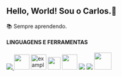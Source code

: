 ## Hello, World! Sou o Carlos.👋
📚 Sempre aprendendo.

#### LINGUAGENS E FERRAMENTAS
<p align="left">
   <a href="#">
    <img src="https://plugins.jetbrains.com/files/631/97630/icon/pluginIcon.svg">
  </a> 
  <img src="https://ludu-assets.s3.amazonaws.com/course-icons/26/urA5bRhIewsQ2LgxuCu2" width="40">
  </a>
    <img src="https://cdn0.iconfinder.com/data/icons/HTML5/256/HTML_Logo.png" alt="example badge" width="40">
  </a> 
 <img src="https://cdn1.iconfinder.com/data/icons/logotypes/32/badge-css-3-256.png" width="33">
  </a> 
 <img src="https://upload.wikimedia.org/wikipedia/commons/thumb/9/99/Unofficial_JavaScript_logo_2.svg/100px-Unofficial_JavaScript_logo_2.svg.png" width="40">
  </a> 
 <img src="https://plugins.jetbrains.com/files/6098/92434/icon/pluginIcon.svg">
  </a>
  <img src="https://github.com/node-red.png?size=40">
  </a>
</a>
  <img src="https://img.stackshare.io/service/3195/thumb_retina_9d19310763171b0d958d23a18b3d7e1c.png" width="45">
  </a>
</p>
